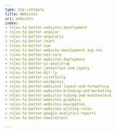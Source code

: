 ```yaml
---
type: top-category
title: Websites
uri: websites
index:
- rules-to-better-websites-development
- rules-to-better-angular
- rules-to-better-angularjs
- rules-to-better-react
- rules-to-better-vue
- rules-to-better-website-development-asp-net
- rules-to-better-net-core
- rules-to-better-websites-deployment
- rules-to-better-ui-bootstrap
- rules-to-better-javascript-and-jquery
- rules-to-better-bit-ly
- rules-to-better-sitefinity
- rules-to-better-wordpress
- rules-to-better-websites-layout-and-formatting
- rules-to-better-websites-branding-and-marketing
- rules-to-better-websites-tuning-and-maintenance
- rules-to-better-websites-graphics
- rules-to-better-websites-navigation
- rules-to-better-websites-writing-rules
- rules-to-better-google-analytics-reports
- rules-to-better-newsletters

---
```


